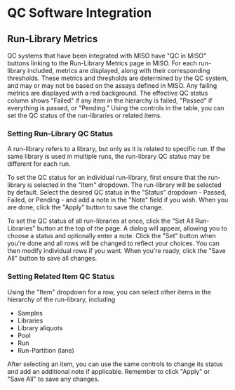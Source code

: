 # QC Software Integration

## Run-Library Metrics

QC systems that have been integrated with MISO have "QC in MISO" buttons linking to the Run-Library Metrics page in
MISO. For each run-library included, metrics are displayed, along with their corresponding thresholds. These metrics
and thresholds are determined by the QC system, and may or may not be based on the assays defined in MISO. Any failing
metrics are displayed with a red background. The effective QC status column shows "Failed" if any item in the hierarchy
is failed, "Passed" if everything is passed, or "Pending." Using the controls in the table, you can set the QC status
of the run-libraries or related items.

### Setting Run-Library QC Status

A run-library refers to a library, but only as it is related to specific run. If the same library is used in multiple
runs, the run-library QC status may be different for each run.

To set the QC status for an individual run-library, first ensure that the run-library is selected in the "Item"
dropdown. The run-library will be selected by default. Select the desired QC status in the "Status" dropdown - Passed,
Failed, or Pending - and add a note in the "Note" field if you wish. When you are done, click the "Apply" button to save
the change.

To set the QC status of all run-libraries at once, click the "Set All Run-Libraries" button at the top of the page. A
dialog will appear, allowing you to choose a status and optionally enter a note. Click the "Set" button when you're done
and all rows will be changed to reflect your choices. You can then modify individual rows if you want. When you're
ready, click the "Save All" button to save all changes.

### Setting Related Item QC Status

Using the "Item" dropdown for a row, you can select other items in the hierarchy of the run-library, including

* Samples
* Libraries
* Library aliquots
* Pool
* Run
* Run-Partition (lane)

After selecting an item, you can use the same controls to change its status and add an additional note if applicable.
Remember to click "Apply" or "Save All" to save any changes.
